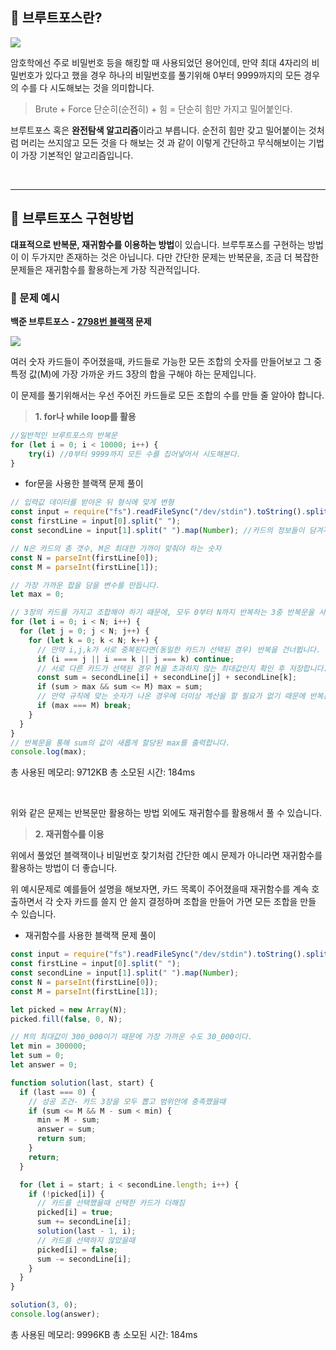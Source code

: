 <h2 id='1'>📌 브루트포스란?</h2>

![](https://velog.velcdn.com/images/ninto_2/post/a37712db-000d-491b-8c57-3d43a973b97e/image.png)

암호학에선 주로 비밀번호 등을 해킹할 때 사용되었던 용어인데,
만약 최대 4자리의 비밀번호가 있다고 했을 경우 하나의 비밀번호를 풀기위해 0부터 9999까지의 모든 경우의 수를 다 시도해보는 것을 의미합니다.

> Brute + Force
> 단순히(순전히) + 힘 = 단순히 힘만 가지고 밀어붙인다.

브루트포스 혹은 **완전탐색 알고리즘**이라고 부릅니다.
순전히 힘만 갖고 밀어붙이는 것처럼 머리는 쓰지않고 모든 것을 다 해보는 것 과 같이 이렇게 간단하고 무식해보이는 기법이 가장 기본적인 알고리즘입니다.

<br>

---

<h2 id="2">📌 브루트포스 구현방법</h2>

**대표적으로 반복문, 재귀함수를 이용하는 방법**이 있습니다.
브루투포스를 구현하는 방법이 이 두가지만 존재하는 것은 아닙니다. 다만 간단한 문제는 반복문을, 조금 더 복잡한 문제들은 재귀함수를 활용하는게 가장 직관적입니다.

<h3 id='3'>🧐 문제 예시</h3>

**백준 브루트포스 - [2798번 블랙잭](https://www.acmicpc.net/problem/2798) 문제**

![](https://velog.velcdn.com/images/ninto_2/post/3f574642-15a2-4445-b890-5c4495615f69/image.png)

여러 숫자 카드들이 주어졌을때, 카드들로 가능한 모든 조합의 숫자를 만들어보고 그 중 특정 값(M)에 가장 가까운 카드 3장의 합을 구해야 하는 문제입니다.

이 문제를 풀기위해서는 우선 주어진 카드들로 모든 조합의 수를 만들 줄 알아야 합니다.

> **1. for나 while loop를 활용**

```js
//일반적인 브루트포스의 반복문
for (let i = 0; i < 10000; i++) {
	try(i) //0부터 9999까지 모든 수를 집어넣어서 시도해본다.
}
```

- for문을 사용한 블랙잭 문제 풀이

```js
// 입력값 데이터를 받아온 뒤 형식에 맞게 변형
const input = require("fs").readFileSync("/dev/stdin").toString().split("\n");
const firstLine = input[0].split(" ");
const secondLine = input[1].split(" ").map(Number); //카드의 정보들이 담겨져 있는 리스트

// N은 카드의 총 갯수, M은 최대한 가까이 맞춰야 하는 숫자
const N = parseInt(firstLine[0]);
const M = parseInt(firstLine[1]);

// 가장 가까운 합을 담을 변수를 만듭니다.
let max = 0;

// 3장의 카드를 가지고 조합해야 하기 때문에, 모두 0부터 N까지 반복하는 3중 반복문을 사용합니다.
for (let i = 0; i < N; i++) {
  for (let j = 0; j < N; j++) {
    for (let k = 0; k < N; k++) {
      // 만약 i,j,k가 서로 중복된다면(동일한 카드가 선택된 경우) 반복을 건너뜁니다.
      if (i === j || i === k || j === k) continue;
      // 서로 다른 카드가 선택된 경우 M을 초과하지 않는 최대값인지 확인 후 저장합니다.
      const sum = secondLine[i] + secondLine[j] + secondLine[k];
      if (sum > max && sum <= M) max = sum;
      // 만약 규칙에 맞는 숫자가 나온 경우에 더이상 계산을 할 필요가 없기 때문에 반복문을 종료합니다.
      if (max === M) break;
    }
  }
}
// 반복문을 통해 sum의 값이 새롭게 할당된 max를 출력합니다.
console.log(max);
```

총 사용된 메모리: 9712KB
총 소모된 시간: 184ms

<br>

위와 같은 문제는 반복문만 활용하는 방법 외에도 재귀함수를 활용해서 풀 수 있습니다.

> **2. 재귀함수를 이용**

위에서 풀었던 블랙잭이나 비밀번호 찾기처럼 간단한 예시 문제가 아니라면 재귀함수를 활용하는 방법이 더 좋습니다.

위 예시문제로 예를들어 설명을 해보자면, 카드 목록이 주어졌을때
재귀함수를 계속 호출하면서 각 숫자 카드를 쓸지 안 쓸지 결정하며
조합을 만들어 가면 모든 조합을 만들 수 있습니다.

- 재귀함수를 사용한 블랙잭 문제 풀이

```js
const input = require("fs").readFileSync("/dev/stdin").toString().split("\n");
const firstLine = input[0].split(" ");
const secondLine = input[1].split(" ").map(Number);
const N = parseInt(firstLine[0]);
const M = parseInt(firstLine[1]);

let picked = new Array(N);
picked.fill(false, 0, N);

// M의 최대값이 300_000이기 때문에 가장 가까운 수도 30_000이다.
let min = 300000;
let sum = 0;
let answer = 0;

function solution(last, start) {
  if (last === 0) {
    // 성공 조건- 카드 3장을 모두 뽑고 범위안에 충족했을때
    if (sum <= M && M - sum < min) {
      min = M - sum;
      answer = sum;
      return sum;
    }
    return;
  }

  for (let i = start; i < secondLine.length; i++) {
    if (!picked[i]) {
      // 카드를 선택했을때 선택한 카드가 더해짐
      picked[i] = true;
      sum += secondLine[i];
      solution(last - 1, i);
      // 카드를 선택하지 않았을때
      picked[i] = false;
      sum -= secondLine[i];
    }
  }
}

solution(3, 0);
console.log(answer);
```

총 사용된 메모리: 9996KB
총 소모된 시간: 184ms

